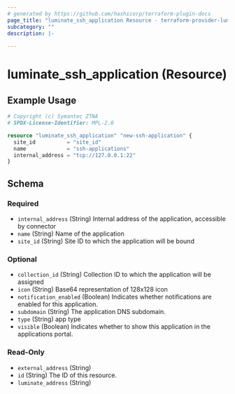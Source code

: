 ```yaml
---
# generated by https://github.com/hashicorp/terraform-plugin-docs
page_title: "luminate_ssh_application Resource - terraform-provider-luminate"
subcategory: ""
description: |-
  
---
```


# luminate_ssh_application (Resource)



## Example Usage

```terraform
# Copyright (c) Symantec ZTNA
# SPDX-License-Identifier: MPL-2.0

resource "luminate_ssh_application" "new-ssh-application" {
  site_id          = "site_id"
  name             = "ssh-applications"
  internal_address = "tcp://127.0.0.1:22"
}
```

<!-- schema generated by tfplugindocs -->
## Schema

### Required

- `internal_address` (String) Internal address of the application, accessible by connector
- `name` (String) Name of the application
- `site_id` (String) Site ID to which the application will be bound

### Optional

- `collection_id` (String) Collection ID to which the application will be assigned
- `icon` (String) Base64 representation of 128x128 icon
- `notification_enabled` (Boolean) Indicates whether notifications are enabled for this application.
- `subdomain` (String) The application DNS subdomain.
- `type` (String) app type
- `visible` (Boolean) Indicates whether to show this application in the applications portal.

### Read-Only

- `external_address` (String)
- `id` (String) The ID of this resource.
- `luminate_address` (String)
